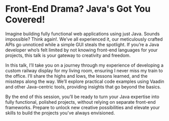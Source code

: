 <h1> Front-End Drama? Java's Got You Covered! </h1>

Imagine building fully functional web applications using just Java. Sounds impossible? Think again!. We’ve all experienced it, our meticulously crafted APIs go unnoticed while a simple GUI steals the spotlight. If you’re a Java developer who’s felt limited by not knowing front-end languages for your projects, this talk is your gateway to creativity and freedom.

In this talk, I’ll take you on a journey through my experience of developing a custom railway display for my living room, ensuring I never miss my train to the office. I’ll share the highs and lows, the lessons learned, and the missteps along the way. We’ll explore practical code examples using Vaadin and other Java-centric tools, providing insights that go beyond the basics.

By the end of this session, you’ll be ready to turn your Java expertise into fully functional, polished projects, without relying on separate front-end frameworks. Prepare to unlock new creative possibilities and elevate your skills to build the projects you've always envisioned.
